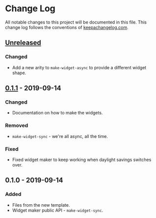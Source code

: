 # Change Log
All notable changes to this project will be documented in this file. This change log follows the conventions of [keepachangelog.com](http://keepachangelog.com/).

## [Unreleased]
### Changed
- Add a new arity to `make-widget-async` to provide a different widget shape.

## [0.1.1] - 2019-09-14
### Changed
- Documentation on how to make the widgets.

### Removed
- `make-widget-sync` - we're all async, all the time.

### Fixed
- Fixed widget maker to keep working when daylight savings switches over.

## 0.1.0 - 2019-09-14
### Added
- Files from the new template.
- Widget maker public API - `make-widget-sync`.

[Unreleased]: https://github.com/your-name/grillber/compare/0.1.1...HEAD
[0.1.1]: https://github.com/your-name/grillber/compare/0.1.0...0.1.1
